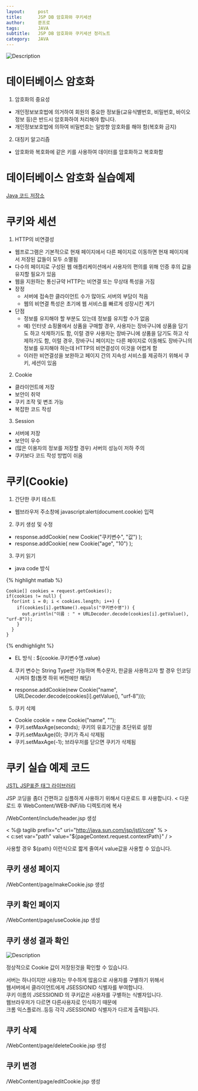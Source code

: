 ```yaml
---
layout:     post
title:      JSP DB 암호화와 쿠키세션
author:     쭌프로
tags:       JAVA
subtitle:   JSP DB 암호화와 쿠키세션 정리노트
category:   JAVA
---
```


<!-- Start Writing Below in Markdown -->

![Description](https://alalstjr.github.io/jjunpro.github.io/img/java_bg.png)

# 데이터베이스 암호화

1. 암호화의 중요성
  - 개인정보보호법에 의거하여 회원의 중요한 정보들(교유식별번호, 비밀번호, 바이오정보 등)은 반드시 암호화하여 처리해야 합니다.
  - 개인정보보호법에 의하여 비밀번호는 일방향 암호화를 해야 함(복호화 금지)
  
2. 대칭키 알고리즘
  - 암호화와 복호화에 같은 키를 사용하여 데이터를 암호화하고 복호화함
  
# 데이터베이스 암호화 실습예제

<a href="https://github.com/alalstjr/Java-study/tree/master/190516-%EC%95%94%ED%98%B8%ED%99%94">Java 코드 저장소</a>

# 쿠키와 세션

1. HTTP의 비연결성
  - 웹프로그램은 기본적으로 현재 페이지에서 다른 페이지로 이동하면 현재 페이지에서 저장된 값들이 모두 소멸됨
  - 다수의 페이지로 구성된 웹 애플리케이션에서 사용자의 편의를 위해 인증 후의 값을 유지할 필요가 있음
  - 웹을 지원하는 통신규약 HTTP는 비연결 또는 무상태 특성을 가짐
  - 장정
    - 서버에 접속한 클라이언트 수가 많아도 서버의 부담이 적음
    - 웹의 비연결 특성은 초기에 웹 서비스를 빠르게 성장시킨 계기
  - 단점
    - 정보를 유지해야 할 부분도 있는데 정보를 유지할 수가 없음
    - 예) 인터넷 쇼핑몰에서 상품을 구매할 경우, 사용자는 장바구니에 상품을 담기도 하고 삭제하기도 함,
      이럴 경우 사용자는 장바구니에 상품을 담기도 하고 삭제하기도 함, 이럴 경우, 장바구니 페이지는 다른 페이지로 이동해도
      장바구니의 정보를 유지해야 하는데 HTTP의 비연결성이 이것을 어렵게 함
    - 이러한 비연결성을 보완하고 페이지 간의 지속성 서비스를 제공하기 위해서 쿠키, 세션이 있음

2. Cookie
  - 클라이언트에 저장
  - 보안이 취약
  - 쿠키 조작 및 변조 가능
  - 복잡한 코드 작성
  
3. Session
  - 서버에 저장
  - 보안이 우수
  - (많은 이용자의 정보를 저장할 경우) 서버의 성능이 저하 주의
  - 쿠키보다 코드 작성 방법이 쉬움
  
# 쿠키(Cookie)

1. 간단한 쿠키 테스트
  - 웹브라우저 주소창에 javascript:alert(document.cookie) 입력
  
2. 쿠키 생성 및 수정
  - response.addCookie( new Cookie("쿠키변수", "값") );
  - response.addCookie( new Cookie("age", "10") );
  
3. 쿠키 읽기
  - java code 방식

{% highlight matlab %}

    Cookie[] cookies = request.getCookies();
    if(cookies != null) {
      for(int i = 0; i < cookies.length; i++) {
        if(cookies[i].getName().equals("쿠키변수명")) {
          out.println("이름 : " + URLDecoder.decode(cookies[i].getValue(), "urf-8"));
        }
      }
    }

{% endhighlight %}
  
  - EL 방식 : ${cookie.쿠키변수명.value}
  
4. 쿠키 변수는 String Type만 가능하며 특수문자, 한글을 사용하고자 할 경우 인코딩시켜야 함(톰캣 하위 버전에만 해당)
  - response.addCookie(new Cookie("name", URLDecoder.decode(cookies[i].getValue(), "urf-8")));
  
5. 쿠키 삭제
  - Cookie cookie = new Cookie("name", "");
  - 쿠키.setMaxAge(seconds); 쿠키의 유효기간을 초단위로 설정
  - 쿠키.setMaxAge(0); 쿠키가 즉시 삭제됨
  - 쿠키.setMaxAge(-1); 브라우저를 닫으면 쿠키가 삭제됨
  
# 쿠키 실습 예제 코드

<a href="http://tomcat.apache.org/download-taglibs.cgi">JSTL JSP표준 태그 라이브러리</a> <br/>

JSP 코딩을 좀더 간편하고 심플하게 사용하기 위해서 다운로드 후 사용합니다. <
다운로드 후 WebContent/WEB-INF/lib 디렉토리에 복사 

/WebContent/include/header.jsp 생성

< %@ taglib prefix="c" uri="http://java.sun.com/jsp/jstl/core" % > <br/>
< c:set var="path" value="${pageContext.request.contextPath}" / >

사용할 경우 ${path} 이런식으로 짧게 줄여서 value값을 사용할 수 있습니다.

## 쿠키 생성 페이지

/WebContent/page/makeCookie.jsp 생성

<script src="https://gist.github.com/alalstjr/6577b4b7c143b666626cfcfde812b4ca.js"></script>

## 쿠키 확인 페이지

/WebContent/page/useCookie.jsp 생성

<script src="https://gist.github.com/alalstjr/ca0a3c91defae5b9cd3f134f613d36da.js"></script>

## 쿠키 생성 결과 확인

![Description](https://alalstjr.github.io/jjunpro.github.io/img/java_bg.png)

정상적으로 Cookie 값이 저장된것을 확인할 수 있습니다.

서버는 하나이지만 사용자는 무수하게 많음으로 사용자를 구별하기 위해서 <br/>
웹서버에서 클라이언트에게 JSESSIONID 식별자를 부여합니다. <br/>
쿠키 이름의 JSESSIONID 의 쿠키값은 사용자를 구별하는 식별자입니다. <br/>
웹브라우저가 다르면 다른사용자로 인식하기 때문에 <br/>
크롬 익스플로러..등등 각각 JSESSIONID 식별자가 다르게 출력됩니다.

## 쿠키 삭제

/WebContent/page/deleteCookie.jsp 생성

<script src="https://gist.github.com/alalstjr/dfdba3e7cfb75e2696f178417ebcce7e.js"></script>

## 쿠키 변경

/WebContent/page/editCookie.jsp 생성

<script src="https://gist.github.com/alalstjr/c19015c9716b7eee7173cfcf5e699d86.js"></script>

